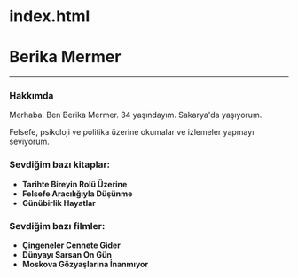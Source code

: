 # index.html
<h1>Berika Mermer</h1>
<hr>
<!--Hakkımda biraz kişisel bilgi-->
<h3>Hakkımda</h3>
<p>Merhaba. Ben Berika Mermer. 34 yaşındayım. Sakarya'da yaşıyorum.</p>
<p>Felsefe, psikoloji ve politika üzerine okumalar ve izlemeler yapmayı seviyorum.</p>
<!--Sevdiğim bazı kitaplar-->
<h3>Sevdiğim bazı kitaplar:</h3>
<ul>
    <li><b>Tarihte Bireyin Rolü Üzerine</b></li>
    <li><b>Felsefe Aracılığıyla Düşünme</b></li>
    <li><b>Günübirlik Hayatlar</b></li>
</ul>
<!--Sevdiğim bazı filmler-->
<h3>Sevdiğim bazı filmler:</h3>
<ul>
    <li><b>Çingeneler Cennete Gider</b></li>
    <li><b>Dünyayı Sarsan On Gün</b></li>
    <li><b>Moskova Gözyaşlarına İnanmıyor</b></li>
</ul>

</body>
</html>
